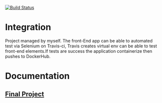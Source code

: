 [![Build Status](https://travis-ci.com/alhas/SBAT_BA_LI_NK_NBK_FINAL.svg?token=pe4gsPt5KoBSP2e6XYwo&branch=main)](https://travis-ci.com/alhas/SBAT_BA_LI_NK_NBK_FINAL)

# Integration
Project managed by myself. The front-End app can be able to automated test via Selenium on Travis-ci, Travis creates virtual env can be able to test front-end elements.If tests are success the application containerize then pushes to DockerHub.

# Documentation
## [Final Project](FinalProject.pdf)
